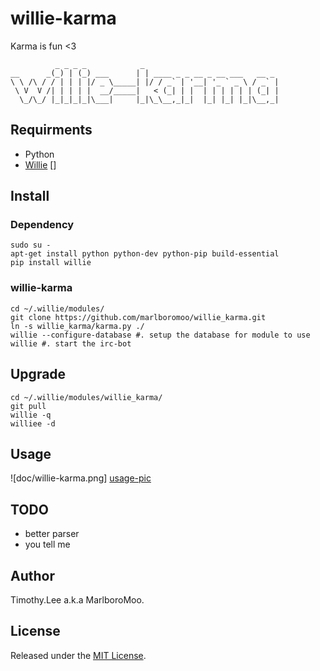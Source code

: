 # willie-karma
Karma is fun <3

```
          _ _ _ _            _
__      _(_) | (_) ___      | | ____ _ _ __ _ __ ___   __ _
\ \ /\ / / | | | |/ _ \_____| |/ / _` | '__| '_ ` _ \ / _` |
 \ V  V /| | | | |  __/_____|   < (_| | |  | | | | | | (_| |
  \_/\_/ |_|_|_|_|\___|     |_|\_\__,_|_|  |_| |_| |_|\__,_|

```

## Requirments 
 - Python
 - [Willie] []

## Install

### Dependency
```
sudo su -
apt-get install python python-dev python-pip build-essential
pip install willie
```

### willie-karma
```
cd ~/.willie/modules/
git clone https://github.com/marlboromoo/willie_karma.git
ln -s willie_karma/karma.py ./
willie --configure-database #. setup the database for module to use
willie #. start the irc-bot
```
## Upgrade
```
cd ~/.willie/modules/willie_karma/
git pull
willie -q
williee -d
```
## Usage
![doc/willie-karma.png] [usage-pic]

## TODO
 - better parser 
 - you tell me

## Author
Timothy.Lee a.k.a MarlboroMoo.

## License
Released under the [MIT License].

  [Willie]: http://willie.dftba.net/ "Willie"
  [MIT License]: http://opensource.org/licenses/MIT "MIT License"
  [usage-pic]: doc/willie-karma.png "Usage"



